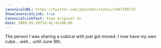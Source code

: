 ```yaml
---
canonicalURL: https://twitter.com/jmjordan/status/1947789719
ShowCanonicalLink: true
CanonicalLinkText: View original on
date: 2009-05-28T14:42:43+00:00
---
```

The person I was sharing a cubical with just got moved. I now have my own cube... well... until June 8th.